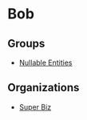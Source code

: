 # Bob

## Groups

* [Nullable Entities](../groups/novels-entities.md)

## Organizations

* [Super Biz](../organizations/super-biz.md)
